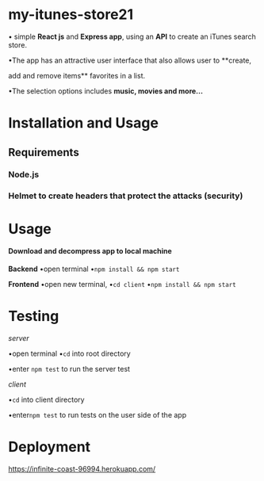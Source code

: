 # my-itunes-store21

• simple **React js** and **Express app**, using an **API** to create an iTunes search store.

•The app has an attractive user interface that also allows user to  **create,

add and remove items** favorites in a list.

•The selection options includes **music, movies and more...**

# Installation and Usage

## Requirements 
### Node.js
### **Helmet** to create headers that protect the attacks (security)

# Usage
#### Download and decompress app to local machine
**Backend**
•open terminal
•``npm install && npm start``

**Frontend**
•open new terminal,
•``cd client``
•``npm install && npm start``

# Testing

*server*

•open terminal
•``cd`` into root directory

•enter ``npm test`` to run the server test

*client*

•``cd`` into client directory

•enter``npm test`` to run tests on the user side of the app

# Deployment 
https://infinite-coast-96994.herokuapp.com/
